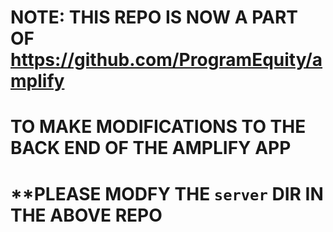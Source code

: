 # **NOTE: THIS REPO IS NOW A PART OF https://github.com/ProgramEquity/amplify**
# **TO MAKE MODIFICATIONS TO THE BACK END OF THE AMPLIFY APP**
# **PLEASE MODFY THE `server` DIR IN THE ABOVE REPO
